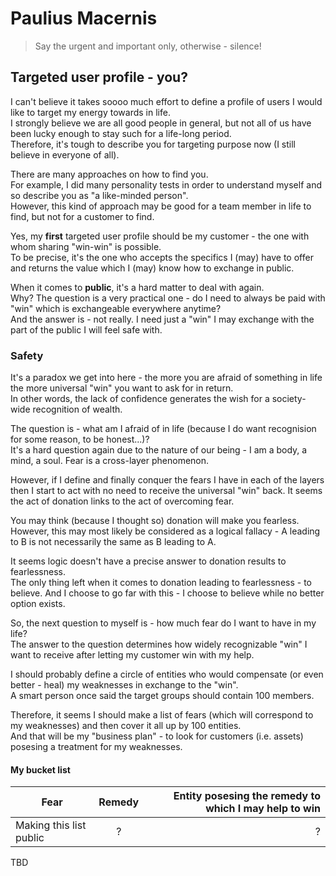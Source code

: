 # Paulius Macernis

> Say the urgent and important only, otherwise - silence!


## Targeted user profile - you?

I can't believe it takes soooo much effort to define a profile of users I would like to target my energy towards in life.  
I strongly believe we are all good people in general, but not all of us have been lucky enough to stay such for a life-long period.  
Therefore, it's tough to describe you for targeting purpose now (I still believe in everyone of all).  

There are many approaches on how to find you.  
For example, I did many personality tests in order to understand myself and so describe you as "a like-minded person".  
However, this kind of approach may be good for a team member in life to find, but not for a customer to find. 

Yes, my **first** targeted user profile should be my customer - the one with whom sharing "win-win" is possible.  
To be precise, it's the one who accepts the specifics I (may) have to offer and returns the value which I (may) know how to exchange in public.  

When it comes to **public**, it's a hard matter to deal with again.  
Why? The question is a very practical one - do I need to always be paid with "win" which is exchangeable everywhere anytime?  
And the answer is - not really. I need just a "win" I may exchange with the part of the public I will feel safe with.  

### Safety  

It's a paradox we get into here - the more you are afraid of something in life the more universal "win" you want to ask for in return.  
In other words, the lack of confidence generates the wish for a society-wide recognition of wealth.  

The question is - what am I afraid of in life (because I do want recognision for some reason, to be honest...)?  
It's a hard question again due to the nature of our being - I am a body, a mind, a soul. Fear is a cross-layer phenomenon.  

However, if I define and finally conquer the fears I have in each of the layers then I start to act with no need to receive the universal "win" back.
It seems the act of donation links to the act of overcoming fear.  

You may think (because I thought so) donation will make you fearless.  
However, this may most likely be considered as a logical fallacy - A leading to B is not necessarily the same as B leading to A.  

It seems logic doesn't have a precise answer to donation results to fearlessness.  
The only thing left when it comes to donation leading to fearlessness - to believe. And I choose to go far with this - I choose to believe while no better option exists.    

So, the next question to myself is - how much fear do I want to have in my life?  
The answer to the question determines how widely recognizable "win" I want to receive after letting my customer win with my help.  

I should probably define a circle of entities who would compensate (or even better - heal) my weaknesses in exchange to the "win".  
A smart person once said the target groups should contain 100 members.  

Therefore, it seems I should make a list of fears (which will correspond to my weaknesses) and then cover it all up by 100 entities.  
And that will be my "business plan" - to look for customers (i.e. assets) posesing a treatment for my weaknesses.  

#### My bucket list

| Fear                    | Remedy        | Entity posesing the remedy to which I may help to win  |
| ----------------------- |:-------------:| ------------------------------------------------------:|
| Making this list public | ?             | ?                                                      |

TBD
